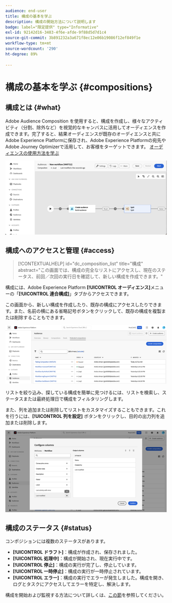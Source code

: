 ```yaml
---
audience: end-user
title: 構成の基本を学ぶ
description: 構成の開始方法について説明します
badge: label="限定提供" type="Informative"
exl-id: 92142d16-3483-4f6e-afde-9f88d5d7d1c4
source-git-commit: 3b891232a3a671f8ec12e06b19086f12ef849f1e
workflow-type: tm+mt
source-wordcount: '290'
ht-degree: 89%

---
```


# 構成の基本を学ぶ {#compositions}

## 構成とは {#what}

Adobe Audience Composition を使用すると、構成を作成し、様々なアクティビティ（分割、除外など）を視覚的なキャンバスに活用してオーディエンスを作成できます。完了すると、結果オーディエンスが既存のオーディエンスと共にAdobe Experience Platformに保存され、Adobe Experience Platformの宛先やAdobe Journey Optimizerで活用して、お客様をターゲットできます。 [オーディエンスの使用方法を学ぶ](../start/audiences.md)

![](assets/composition-example.png)

## 構成へのアクセスと管理 {#access}

>[!CONTEXTUALHELP]
>id="dc_composition_list"
>title="構成"
>abstract="この画面では、構成の完全なリストにアクセスし、現在のステータス、前回／次回の実行日を確認して、新しい構成を作成できます。"

構成には、Adobe Experience Platform **[!UICONTROL オーディエンス]**&#x200B;メニューの「**[!UICONTROL 連合構成]**」タブからアクセスできます。

この画面から、新しい構成を作成したり、既存の構成にアクセスしたりできます。また、名前の横にある省略記号ボタンをクリックして、既存の構成を複製または削除することもできます。

![](assets/compositions-list.png)

リストを絞り込み、探している構成を簡単に見つけるには、リストを検索し、ステータスまたは最終処理日で構成をフィルタリングします。

また、列を追加または削除してリストをカスタマイズすることもできます。これを行うには、**[!UICONTROL 列を設定]** ボタンをクリックし、目的の出力列を追加または削除します。

![](assets/compositions-columns.png)

## 構成のステータス {#status}

コンポジションには複数のステータスがあります。

* **[!UICONTROL ドラフト]**：構成が作成され、保存されました。
* **[!UICONTROL 処理中]**：構成が開始され、現在実行中です。
* **[!UICONTROL 停止]**：構成の実行が完了し、停止しています。
* **[!UICONTROL 一時停止]**：構成の実行が一時停止されています。
* **[!UICONTROL エラー]**：構成の実行でエラーが発生しました。構成を開き、ログとタスクにアクセスしてエラーを特定し、解決します。

構成を開始および監視する方法について詳しくは、[この節](../compositions/start-monitor-composition.md)を参照してください。
